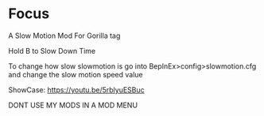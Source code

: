 # Focus
A Slow Motion Mod For Gorilla tag

Hold B to Slow Down Time

To change how slow slowmotion is go into BepInEx>config>slowmotion.cfg and change the slow motion speed value

ShowCase: https://youtu.be/5rblyuESBuc


DONT USE MY MODS IN A MOD MENU

